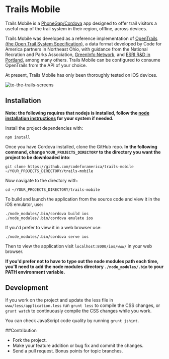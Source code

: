 Trails Mobile
=============

Trails Mobile is a [PhoneGap/Cordova](https://github.com/phonegap) app designed to offer trail visitors a useful map of the trail system in their region, offline, across devices. 

Trails Mobile was developed as a reference implementation of [OpenTrails (the Open Trail System Specification)](http://codeforamerica.org/specifications/trails), a data format developed by Code for America partners in Northeast Ohio, with guidance from the National Recration and Parks Association, [GreenInfo Network](https://github.com/greeninfo), and [ESRI R&D in Portland](https://github.com/esripdx), among many others. Trails Mobile can be configured to consume OpenTrails from the API of your choice.

At present, Trails Mobile has only been thoroughly tested on iOS devices. 

![to-the-trails-screens](https://cloud.githubusercontent.com/assets/2983464/3578741/31691f04-0bb0-11e4-93aa-f72f09a88a50.png)

## Installation

**Note: the following requires that nodejs is installed, follow the [node installation instructions](https://github.com/joyent/node/wiki/Installing-Node.js-via-package-manager) for your system if needed.**


Install the project dependencies with:

```
npm install
```

Once you have Cordova installed, clone the GitHub repo. **In the following command, change `YOUR_PROJECTS_DIRECTORY` to the directory you want the project to be downloaded into**:

```
git clone https://github.com/codeforamerica/trails-mobile ~/YOUR_PROJECTS_DIRECTORY/trails-mobile
```

Now navigate to the directory with:

```
cd ~/YOUR_PROJECTS_DIRECTORY/trails-mobile
```

To build and launch the application from the source code and view it in the iOS emulator, use:

```
./node_modules/.bin/cordova build ios
./node_modules/.bin/cordova emulate ios
```

If you'd prefer to view it in a web browser use:

```
./node_modules/.bin/cordova serve ios
```

Then to view the application visit `localhost:8000/ios/www/` in your web browser.

**If you'd prefer not to have to type out the node modules path each time, you'll need to add the node modules directory `./node_modules/.bin` to your PATH environment variable.**

## Development

If you work on the project and update the less file in `www/less/application.less` run `grunt less` to compile the CSS changes, or `grunt watch` to continuously compile the CSS changes while you work.

You can check JavaScript code quality by running `grunt jshint`.

##Contribution

  * Fork the project.
  * Make your feature addition or bug fix and commit the changes.
  * Send a pull request. Bonus points for topic branches.

